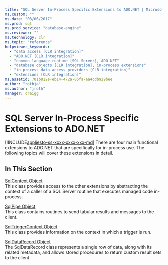 ```yaml
---
title: "SQL Server In-Process Specific Extensions to ADO.NET | Microsoft Docs"
ms.custom: ""
ms.date: "03/06/2017"
ms.prod: sql
ms.prod_service: "database-engine"
ms.reviewer: ""
ms.technology: clr
ms.topic: "reference"
helpviewer_keywords: 
  - "data access [CLR integration]"
  - "ADO.NET [CLR integration]"
  - "common language runtime [SQL Server], ADO.NET"
  - "database objects [CLR integration], in-process extensions"
  - "in-process data access providers [CLR integration]"
  - "extensions [CLR integration]"
ms.assetid: 781b812e-eb14-472a-85fa-aa4cdb929bee
author: "rothja"
ms.author: "jroth"
manager: craigg
---
```

# SQL Server In-Process Specific Extensions to ADO.NET
[!INCLUDE[appliesto-ss-xxxx-xxxx-xxx-md](../../includes/appliesto-ss-xxxx-xxxx-xxx-md.md)]
  There are four main functional extensions to ADO.NET that are specifically for in-process use. The following topics will cover these extensions in detail.  
  
## In This Section  
 [SqlContext Object](../../relational-databases/clr-integration-data-access-in-process-ado-net/sqlcontext-object.md)  
 This class provides access to the other extensions by abstracting the context of a caller of a SQL Server routine that executes managed code in-process.  
  
 [SqlPipe Object](../../relational-databases/clr-integration-data-access-in-process-ado-net/sqlpipe-object.md)  
 This class contains routines to send tabular results and messages to the client.  
  
 [SqlTriggerContext Object](../../relational-databases/clr-integration-data-access-in-process-ado-net/sqltriggercontext-object.md)  
 This class provides information on the context in which a trigger is run.  
  
 [SqlDataRecord Object](../../relational-databases/clr-integration-data-access-in-process-ado-net/sqldatarecord-object.md)  
 The SqlDataRecord class represents a single row of data, along with its related metadata, and allows stored procedures to return custom result sets to the client.  
  
  
